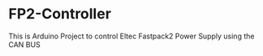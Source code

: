 # FP2-Controller
This is Arduino Project to control Eltec Fastpack2 Power Supply  using the CAN BUS
